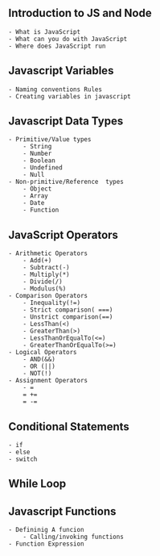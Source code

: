 ## Introduction to JS and Node
    - What is JavaScript
    - What can you do with JavaScript
    - Where does JavaScript run

## Javascript Variables
    - Naming conventions Rules
    - Creating variables in javascript

## Javascript Data Types
    - Primitive/Value types
        - String
        - Number
        - Boolean
        - Undefined
        - Null
    - Non-primitive/Reference  types
        - Object
        - Array
        - Date
        - Function

## JavaScript Operators

    - Arithmetic Operators
        - Add(+)
        - Subtract(-)
        - Multiply(*)
        - Divide(/)
        - Modulus(%)
    - Comparison Operators
        - Inequality(!=)
        - Strict comparison( ===)
        - Unstrict comparison(==)
        - LessThan(<)
        - GreaterThan(>)
        - LessThanOrEqualTo(<=)
        - GreaterThanOrEqualTo(>=)
    - Logical Operators
        - AND(&&)
        - OR (||)
        - NOT(!)
    - Assignment Operators
        - =
        = +=
        = -=

## Conditional Statements
    - if
    - else
    - switch
## While Loop

## Javascript Functions
    - Defininig A funcion
        - Calling/invoking functions
    - Function Expression
        





